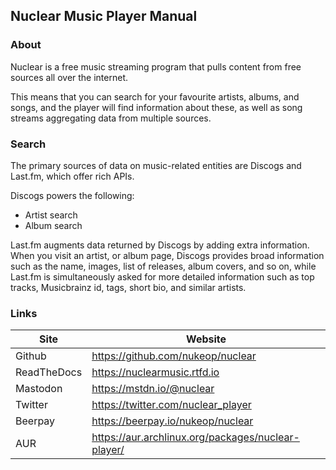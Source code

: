 ## Nuclear Music Player Manual

### About

Nuclear is a free music streaming program that pulls content from free sources all over the internet.

This means that you can search for your favourite artists, albums, and songs, and the player will find information about these, as well as song streams aggregating data from multiple sources.

### Search

The primary sources of data on music-related entities are Discogs and Last.fm, which offer rich APIs.

Discogs powers the following:

  - Artist search
  - Album search

Last.fm augments data returned by Discogs by adding extra information. When you visit an artist, or album page, Discogs provides broad information such as the name, images, list of releases, album covers, and so on, while Last.fm is simultaneously asked for more detailed information such as top tracks, Musicbrainz id, tags, short bio, and similar artists.

### Links

| Site        | Website                                              |
|-------------|------------------------------------------------------|
| Github      | <https://github.com/nukeop/nuclear>                  |
| ReadTheDocs | <https://nuclearmusic.rtfd.io>                        |
| Mastodon    | <https://mstdn.io/@nuclear>                          |
| Twitter     | <https://twitter.com/nuclear_player>                  |
| Beerpay     | <https://beerpay.io/nukeop/nuclear>                  |
| AUR         | <https://aur.archlinux.org/packages/nuclear-player/> |
